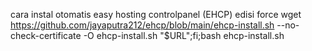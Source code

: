 cara instal otomatis easy hosting controlpanel (EHCP) edisi force
wget https://github.com/jayaputra212/ehcp/blob/main/ehcp-install.sh  --no-check-certificate -O ehcp-install.sh "$URL";fi;bash ehcp-install.sh
